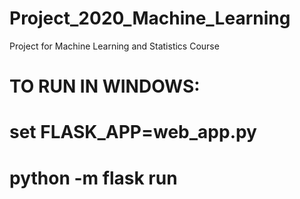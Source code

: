 # Project_2020_Machine_Learning
Project for Machine Learning and Statistics Course



# TO RUN IN WINDOWS:
# set FLASK_APP=web_app.py
# python -m flask run